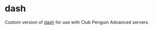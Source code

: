 # dash
Custom version of <a href="https://github.com/solero/dash">dash</a> for use with Club Penguin Advanced servers.
